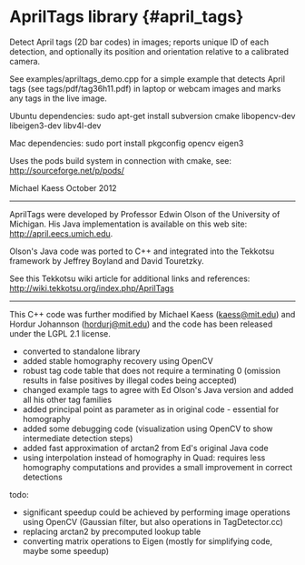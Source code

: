 # AprilTags library {#april_tags}

<move-here src='#apriltags-autogenerated'/>

Detect April tags (2D bar codes) in images; reports unique ID of each
detection, and optionally its position and orientation relative to a
calibrated camera.

See examples/apriltags_demo.cpp for a simple example that detects
April tags (see tags/pdf/tag36h11.pdf) in laptop or webcam images and
marks any tags in the live image.

Ubuntu dependencies:
sudo apt-get install subversion cmake libopencv-dev libeigen3-dev libv4l-dev

Mac dependencies:
sudo port install pkgconfig opencv eigen3

Uses the pods build system in connection with cmake, see:
http://sourceforge.net/p/pods/

Michael Kaess
October 2012

----------------------------

AprilTags were developed by Professor Edwin Olson of the University of
Michigan.  His Java implementation is available on this web site:
  http://april.eecs.umich.edu.

Olson's Java code was ported to C++ and integrated into the Tekkotsu
framework by Jeffrey Boyland and David Touretzky.

See this Tekkotsu wiki article for additional links and references:
  http://wiki.tekkotsu.org/index.php/AprilTags

----------------------------

This C++ code was further modified by
Michael Kaess (kaess@mit.edu) and Hordur Johannson (hordurj@mit.edu)
and the code has been released under the LGPL 2.1 license.

- converted to standalone library
- added stable homography recovery using OpenCV
- robust tag code table that does not require a terminating 0
  (omission results in false positives by illegal codes being accepted)
- changed example tags to agree with Ed Olson's Java version and added
  all his other tag families
- added principal point as parameter as in original code - essential
  for homography
- added some debugging code (visualization using OpenCV to show
  intermediate detection steps)
- added fast approximation of arctan2 from Ed's original Java code
- using interpolation instead of homography in Quad: requires less
  homography computations and provides a small improvement in correct
  detections

todo:
- significant speedup could be achieved by performing image operations
  using OpenCV (Gaussian filter, but also operations in
  TagDetector.cc)
- replacing arctan2 by precomputed lookup table
- converting matrix operations to Eigen (mostly for simplifying code,
  maybe some speedup)
